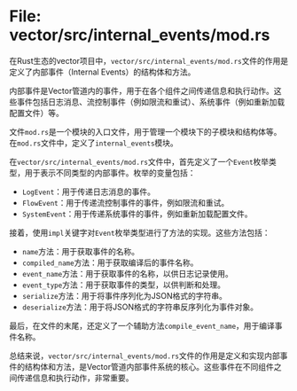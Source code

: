 # File: vector/src/internal_events/mod.rs

在Rust生态的vector项目中，`vector/src/internal_events/mod.rs`文件的作用是定义了内部事件（Internal Events）的结构体和方法。

内部事件是Vector管道内的事件，用于在各个组件之间传递信息和执行动作。这些事件包括日志消息、流控制事件（例如限流和重试）、系统事件（例如重新加载配置文件）等。

文件`mod.rs`是一个模块的入口文件，用于管理一个模块下的子模块和结构体等。在`mod.rs`文件中，定义了`internal_events`模块。

在`vector/src/internal_events/mod.rs`文件中，首先定义了一个`Event`枚举类型，用于表示不同类型的内部事件。枚举的变量包括：

- `LogEvent`：用于传递日志消息的事件。
- `FlowEvent`：用于传递流控制事件的事件，例如限流和重试。
- `SystemEvent`：用于传递系统事件的事件，例如重新加载配置文件。

接着，使用`impl`关键字对`Event`枚举类型进行了方法的实现。这些方法包括：

- `name`方法：用于获取事件的名称。
- `compiled_name`方法：用于获取编译后的事件名称。
- `event_name`方法：用于获取事件的名称，以供日志记录使用。
- `event_type`方法：用于获取事件的类型，以供判断和处理。
- `serialize`方法：用于将事件序列化为JSON格式的字符串。
- `deserialize`方法：用于将JSON格式的字符串反序列化为事件对象。

最后，在文件的末尾，还定义了一个辅助方法`compile_event_name`，用于编译事件名称。

总结来说，`vector/src/internal_events/mod.rs`文件的作用是定义和实现内部事件的结构体和方法，是Vector管道内部事件系统的核心。这些事件在不同组件之间传递信息和执行动作，非常重要。

